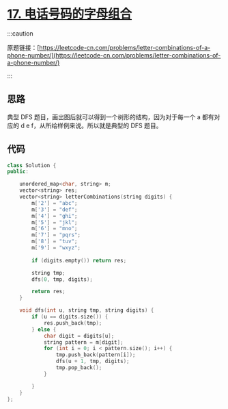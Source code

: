 # [17. 电话号码的字母组合](https://leetcode-cn.com/problems/letter-combinations-of-a-phone-number/)

:::caution

原题链接：[https://leetcode-cn.com/problems/letter-combinations-of-a-phone-number/](https://leetcode-cn.com/problems/letter-combinations-of-a-phone-number/)

:::

## 思路

典型 DFS 题目，画出图后就可以得到一个树形的结构，因为对于每一个 a 都有对应的 d e f，从所给样例来说。所以就是典型的 DFS 题目。

## 代码

```cpp
class Solution {
public:

    unordered_map<char, string> m;
    vector<string> res;
    vector<string> letterCombinations(string digits) {
        m['2'] = "abc";
        m['3'] = "def";
        m['4'] = "ghi";
        m['5'] = "jkl";
        m['6'] = "mno";
        m['7'] = "pqrs";
        m['8'] = "tuv";
        m['9'] = "wxyz";
        
        if (digits.empty()) return res;

        string tmp;
        dfs(0, tmp, digits);

        return res;
    }

    void dfs(int u, string tmp, string digits) {
        if (u == digits.size()) {
            res.push_back(tmp);
        } else {
            char digit = digits[u];
            string pattern = m[digit];
            for (int i = 0; i < pattern.size(); i++) {
                tmp.push_back(pattern[i]);
                dfs(u + 1, tmp, digits);
                tmp.pop_back();
            }

        }
    }
};
```

